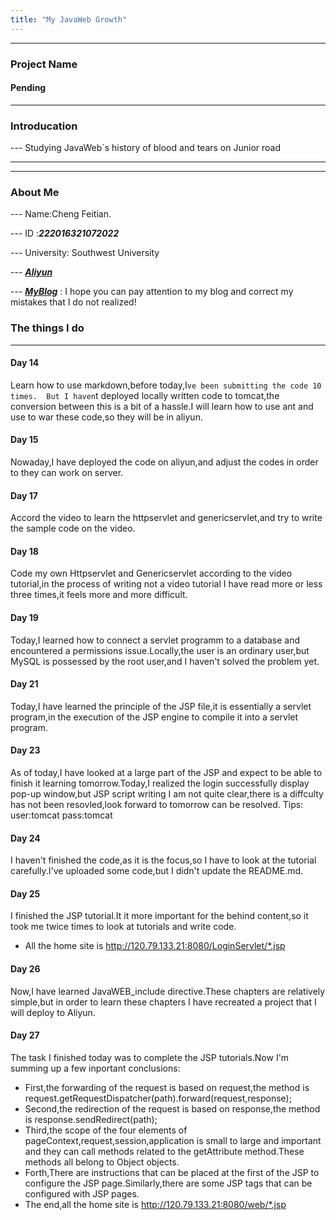```yaml
---
title: "My JavaWeb Growth"
---
```


---
### Project Name
#### Pending

---
### Introducation

--- Studying JavaWeb`s history of blood and tears on Junior road

---


---
### About Me
--- Name:Cheng Feitian.

--- ID  :***222016321072022***

--- University: Southwest University

--- __*[Aliyun](http://120.79.133.21:8080/LoginServlet/hello2.jsp)*__

--- __*[MyBlog](http://119.23.107.137)*__ : I hope you can pay attention to my blog and correct my mistakes that I do not realized!
### The things I do
---
#### Day 14
Learn how to use markdown,before today,I`ve been submitting the code 10 times.  But I haven`t deployed locally written code to tomcat,the conversion between this is a bit of a hassle.I will learn how to use ant and use to war these code,so they will be in aliyun.
#### Day 15
Nowaday,I have deployed the code on aliyun,and adjust the codes in order to they can work on server.
#### Day 17
Accord the video to learn the httpservlet and genericservlet,and try to write the sample code on the video.
#### Day 18
Code my own Httpservlet and Genericservlet according to the video tutorial,in the process of writing not a video tutorial I have read more or less three times,it feels more and more difficult.
#### Day 19
Today,I learned how to connect a servlet programm to a database and encountered a permissions issue.Locally,the user is an ordinary user,but MySQL is possessed by the root user,and I haven't solved the problem yet.
#### Day 21
Today,I have learned the principle of the JSP file,it is essentially a servlet program,in the execution of the JSP engine to compile it into a servlet program.
#### Day 23
As of today,I have looked at a large part of the JSP and expect to be able to finish it learning tomorrow.Today,I realized the login successfully display pop-up window,but JSP script writing I am not quite clear,there is a diffculty has not been resovled,look forward to tomorrow can be resolved.
Tips:
user:tomcat pass:tomcat
#### Day 24
I haven't finished the code,as it is the focus,so I have to look at the tutorial carefully.I've uploaded some code,but I didn't update the README.md.
#### Day 25 
I finished the JSP tutorial.It it more important for the behind content,so it took me twice times to look at tutorials and write code.
* All the home site is http://120.79.133.21:8080/LoginServlet/*.jsp
#### Day 26
Now,I have learned JavaWEB_include directive.These chapters are relatively simple,but in order to learn these chapters I have recreated a project that I will deploy to Aliyun.
#### Day 27
The task I finished today was to complete the JSP tutorials.Now I'm summing up a few inportant conclusions:
* First,the forwarding of the request is based on request,the method is request.getRequestDispatcher(path).forward(request,response);
* Second,the redirection of the request is based on response,the method is response.sendRedirect(path);
* Third,the scope of the four elements of pageContext,request,session,application is small to large and important and they can call methods related to the getAttribute method.These methods all belong to Object objects.
* Forth,There are instructions that can be placed at the first of the JSP to configure the JSP page.Similarly,there are some JSP tags that can be configured with JSP pages.
* The end,all the home site is http://120.79.133.21:8080/web/*.jsp
